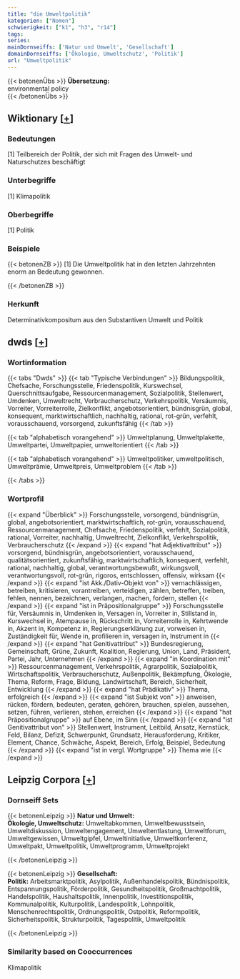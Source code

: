 ```yaml
---
title: "die Umweltpolitik"
kategorien: ["Nomen"]
schwierigkeit: ["k1", "h3", "r14"]
tags:
series:
mainDornseiffs: ['Natur und Umwelt', 'Gesellschaft']
domainDornseiffs: ['Ökologie, Umweltschutz', 'Politik']
url: "Umweltpolitik"
---
```


{{< betonenÜbs >}}
**Übersetzung:**  
environmental policy  
{{< /betonenÜbs >}}

## Wiktionary [[+](https://de.wiktionary.org/wiki/Umweltpolitik)]

### Bedeutungen
[1] Teilbereich der Politik, der sich mit Fragen des Umwelt- und Naturschutzes beschäftigt  

### Unterbegriffe
[1] Klimapolitik  

### Oberbegriffe
[1] Politik  

### Beispiele
{{< betonenZB >}}
[1] Die Umweltpolitik hat in den letzten Jahrzehnten enorm an Bedeutung gewonnen.  

{{< /betonenZB >}}
### Herkunft
Determinativkompositum aus den Substantiven Umwelt und Politik  



## dwds [[+](https://www.dwds.de/wb/Umweltpolitik)]

### Wortinformation
{{< tabs "Dwds" >}}
{{< tab "Typische Verbindungen" >}}
Bildungspolitik, Chefsache, Forschungsstelle, Friedenspolitik, Kurswechsel, Querschnittsaufgabe, Ressourcenmanagement, Sozialpolitik, Stellenwert, Umdenken, Umweltrecht, Verbraucherschutz, Verkehrspolitik, Versäumnis, Vorreiter, Vorreiterrolle, Zielkonflikt, angebotsorientiert, bündnisgrün, global, konsequent, marktwirtschaftlich, nachhaltig, rational, rot-grün, verfehlt, vorausschauend, vorsorgend, zukunftsfähig
{{< /tab >}}

{{< tab "alphabetisch vorangehend" >}}
Umweltplanung, Umweltplakette, Umweltpartei, Umweltpapier, umweltorientiert
{{< /tab >}}

{{< tab "alphabetisch vorangehend" >}}
Umweltpolitiker, umweltpolitisch, Umweltprämie, Umweltpreis, Umweltproblem
{{< /tab >}}

{{< /tabs >}}

### Wortprofil
{{< expand "Überblick" >}} Forschungsstelle, vorsorgend, bündnisgrün, global, angebotsorientiert, marktwirtschaftlich, rot-grün, vorausschauend, Ressourcenmanagement, Chefsache, Friedenspolitik, verfehlt, Sozialpolitik, rational, Vorreiter, nachhaltig, Umweltrecht, Zielkonflikt, Verkehrspolitik, Verbraucherschutz {{< /expand >}}
{{< expand "hat Adjektivattribut" >}} vorsorgend, bündnisgrün, angebotsorientiert, vorausschauend, qualitätsorientiert, zukunftsfähig, marktwirtschaftlich, konsequent, verfehlt, rational, nachhaltig, global, verantwortungsbewußt, wirkungsvoll, verantwortungsvoll, rot-grün, rigoros, entschlossen, offensiv, wirksam {{< /expand >}}
{{< expand "ist Akk./Dativ-Objekt von" >}} vernachlässigen, betreiben, kritisieren, vorantreiben, verteidigen, zählen, betreffen, treiben, fehlen, nennen, bezeichnen, verlangen, machen, fordern, stellen {{< /expand >}}
{{< expand "ist in Präpositionalgruppe" >}} Forschungsstelle für, Versäumnis in, Umdenken in, Versagen in, Vorreiter in, Stillstand in, Kurswechsel in, Atempause in, Rückschritt in, Vorreiterrolle in, Kehrtwende in, Akzent in, Kompetenz in, Regierungserklärung zur, vorweisen in, Zuständigkeit für, Wende in, profilieren in, versagen in, Instrument in {{< /expand >}}
{{< expand "hat Genitivattribut" >}} Bundesregierung, Gemeinschaft, Grüne, Zukunft, Koalition, Regierung, Union, Land, Präsident, Partei, Jahr, Unternehmen {{< /expand >}}
{{< expand "in Koordination mit" >}} Ressourcenmanagement, Verkehrspolitik, Agrarpolitik, Sozialpolitik, Wirtschaftspolitik, Verbraucherschutz, Außenpolitik, Bekämpfung, Ökologie, Thema, Reform, Frage, Bildung, Landwirtschaft, Bereich, Sicherheit, Entwicklung {{< /expand >}}
{{< expand "hat Prädikativ" >}} Thema, erfolgreich {{< /expand >}}
{{< expand "ist Subjekt von" >}} anweisen, rücken, fördern, bedeuten, geraten, gehören, brauchen, spielen, aussehen, setzen, führen, verlieren, stehen, erreichen {{< /expand >}}
{{< expand "hat Präpositionalgruppe" >}} auf Ebene, im Sinn {{< /expand >}}
{{< expand "ist Genitivattribut von" >}} Stellenwert, Instrument, Leitbild, Ansatz, Kernstück, Feld, Bilanz, Defizit, Schwerpunkt, Grundsatz, Herausforderung, Kritiker, Element, Chance, Schwäche, Aspekt, Bereich, Erfolg, Beispiel, Bedeutung {{< /expand >}}
{{< expand "ist in vergl. Wortgruppe" >}} Thema wie {{< /expand >}}

## Leipzig Corpora [[+](https://corpora.uni-leipzig.de/en/res?word=Umweltpolitik&corpusId=deu_newscrawl-public_2018)]

### Dornseiff Sets
{{< betonenLeipzig >}}
**Natur und Umwelt:**  
**Ökologie, Umweltschutz:** Umweltabkommen, Umweltbewusstsein, Umweltdiskussion, Umweltengagement, Umweltentlastung, Umweltforum, Umweltgewissen, Umweltgipfel, Umweltinitiative, Umweltkonferenz, Umweltpakt, Umweltpolitik, Umweltprogramm, Umweltprojekt  

{{< /betonenLeipzig >}}


{{< betonenLeipzig >}}
**Gesellschaft:**  
**Politik:** Arbeitsmarktpolitik, Asylpolitik, Außenhandelspolitik, Bündnispolitik, Entspannungspolitik, Förderpolitik, Gesundheitspolitik, Großmachtpolitik, Handelspolitik, Haushaltspolitik, Innenpolitik, Investitionspolitik, Kommunalpolitik, Kulturpolitik, Landespolitik, Lohnpolitik, Menschenrechtspolitik, Ordnungspolitik, Ostpolitik, Reformpolitik, Sicherheitspolitik, Strukturpolitik, Tagespolitik, Umweltpolitik  

{{< /betonenLeipzig >}}

### Similarity based on Cooccurrences
Klimapolitik

